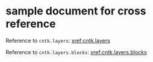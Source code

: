 # sample document for cross reference

Reference to `cntk.layers`: <xref:cntk.layers>

Reference to `cntk.layers.blocks`: <xref:cntk.layers.blocks>
